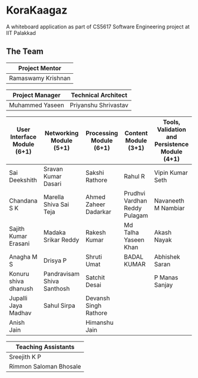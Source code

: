 # KoraKaagaz

A whiteboard application as part of CS5617 Software Engineering project at IIT Palakkad

## The Team

| Project Mentor     |
|--------------------|
| Ramaswamy Krishnan |

| Project Manager    | Technical Architect   |
|--------------------|-----------------------|
| Muhammed Yaseen    | Priyanshu Shrivastav  |

| User Interface Module (6+1) | Networking Module (5+1)    | Processing Module (6+1) | Content Module (3+1)          | Tools, Validation and Persistence Module (4+1) |
|-----------------------------|----------------------------|-------------------------|-------------------------------|------------------------------------------------|
| Sai Deekshith               | Sravan Kumar Dasari        | Sakshi Rathore          | Rahul R                       | Vipin Kumar Seth                               |
| Chandana S K                | Marella Shiva Sai Teja     | Ahmed Zaheer Dadarkar   | Prudhvi Vardhan Reddy Pulagam | Navaneeth M Nambiar                            |
| Sajith Kumar Erasani        | Madaka Srikar Reddy        | Rakesh Kumar            | Md Talha Yaseen Khan          | Akash Nayak                                    |
| Anagha M S                  | Drisya P                   | Shruti Umat             | BADAL KUMAR                   | Abhishek Saran                                 |
| Konuru shiva dhanush        | Pandravisam Shiva Santhosh | Satchit Desai           |                               | P Manas Sanjay                                 |
| Jupalli Jaya Madhav         | Sahul Sirpa                | Devansh Singh Rathore   |                               |                                                |
| Anish Jain                  |                            | Himanshu Jain           |                               |                                                |

| Teaching Assistants    |
|------------------------|
| Sreejith K P           |
| Rimmon Saloman Bhosale |
